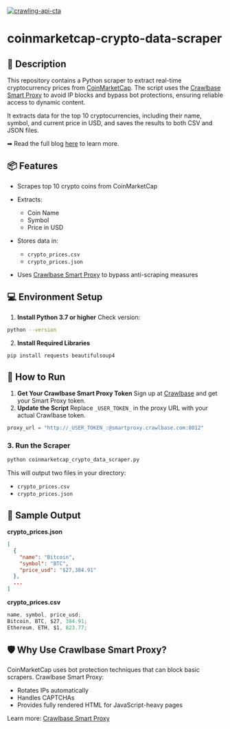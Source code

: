 <a href="https://crawlbase.com/signup?utm_source=github&utm_medium=readme&utm_campaign=crawling_api_banner" target="_blank">
  <img src="https://github.com/user-attachments/assets/afa4f6e7-25fb-442c-af2f-b4ddcfd62ab2" 
       alt="crawling-api-cta" 
       style="max-width: 100%; border: 0;">
</a>


# coinmarketcap-crypto-data-scraper

## 📝 Description

This repository contains a Python scraper to extract real-time cryptocurrency prices from [CoinMarketCap](https://coinmarketcap.com/). The script uses the [Crawlbase Smart Proxy](https://crawlbase.com/smart-proxy) to avoid IP blocks and bypass bot protections, ensuring reliable access to dynamic content.

It extracts data for the top 10 cryptocurrencies, including their name, symbol, and current price in USD, and saves the results to both CSV and JSON files.

➡ Read the full blog [here](https://crawlbase.com/blog/how-to-scrape-crypto-prices-from-coinmarketcap/) to learn more.

## 📦 Features

- Scrapes top 10 crypto coins from CoinMarketCap
- Extracts:

  - Coin Name
  - Symbol
  - Price in USD

- Stores data in:
  - `crypto_prices.csv`
  - `crypto_prices.json`
- Uses [Crawlbase Smart Proxy](https://crawlbase.com/smart-proxy) to bypass anti-scraping measures

## 💻 Environment Setup

1. **Install Python 3.7 or higher**
   Check version:

```bash
python --version
```

2. **Install Required Libraries**

```bash
pip install requests beautifulsoup4
```

## 🚀 How to Run

1. **Get Your Crawlbase Smart Proxy Token**
   Sign up at [Crawlbase](https://crawlbase.com/signup) and get your Smart Proxy token.
2. **Update the Script**
   Replace `_USER_TOKEN_` in the proxy URL with your actual Crawlbase token.

```python
proxy_url = "http://_USER_TOKEN_:@smartproxy.crawlbase.com:8012"
```

### 3. Run the Scraper

```bash
python coinmarketcap_crypto_data_scraper.py
```

This will output two files in your directory:

- `crypto_prices.csv`
- `crypto_prices.json`

## 🧪 Sample Output

**crypto_prices.json**

```json
[
  {
    "name": "Bitcoin",
    "symbol": "BTC",
    "price_usd": "$27,384.91"
  },
  ...
]
```

**crypto_prices.csv**

```typescript
name, symbol, price_usd;
Bitcoin, BTC, $27, 384.91;
Ethereum, ETH, $1, 823.77;
```

## 🛡 Why Use Crawlbase Smart Proxy?

CoinMarketCap uses bot protection techniques that can block basic scrapers. Crawlbase Smart Proxy:

- Rotates IPs automatically
- Handles CAPTCHAs
- Provides fully rendered HTML for JavaScript-heavy pages

Learn more: [Crawlbase Smart Proxy](https://crawlbase.com/smart-proxy)
